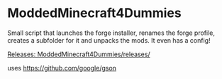 # ModdedMinecraft4Dummies
Small script that launches the forge installer, renames the forge profile, creates a subfolder for it and unpacks the mods. It even has a config!

[Releases: ModdedMinecraft4Dummies/releases/](https://github.com/MalkContent/ModdedMinecraft4Dummies/releases/)

uses https://github.com/google/gson
